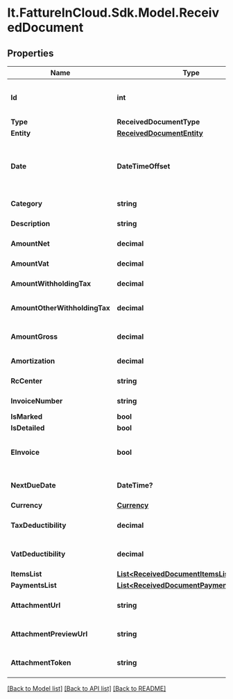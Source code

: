 # It.FattureInCloud.Sdk.Model.ReceivedDocument

## Properties

Name | Type | Description | Notes
------------ | ------------- | ------------- | -------------
**Id** | **int** | Unique identifier of the document. | [optional] 
**Type** | **ReceivedDocumentType** |  | [optional] 
**Entity** | [**ReceivedDocumentEntity**](ReceivedDocumentEntity.md) |  | [optional] 
**Date** | **DateTimeOffset** | Date of the document [If not specified, today date is used]. | [optional] 
**Category** | **string** | Document category. | [optional] 
**Description** | **string** | Document description. | [optional] 
**AmountNet** | **decimal** | Total net amount. | [optional] 
**AmountVat** | **decimal** | Total vat amount. | [optional] 
**AmountWithholdingTax** | **decimal** | Withholding tax amount. | [optional] 
**AmountOtherWithholdingTax** | **decimal** | Other withholding tax amount. | [optional] 
**AmountGross** | **decimal** | [Read Only] Total gross amount. | [optional] [readonly] 
**Amortization** | **decimal** | Amortization value | [optional] 
**RcCenter** | **string** | Revenue center. | [optional] 
**InvoiceNumber** | **string** | Invoice number | [optional] 
**IsMarked** | **bool** |  | [optional] 
**IsDetailed** | **bool** |  | [optional] 
**EInvoice** | **bool** | [Read Only] Indicates if this is an e-invoice. | [optional] 
**NextDueDate** | **DateTime?** | [Read Only] Next due date. | [optional] [readonly] 
**Currency** | [**Currency**](Currency.md) |  | [optional] 
**TaxDeductibility** | **decimal** | Tax deducibility percentage. | [optional] 
**VatDeductibility** | **decimal** | Vat deducibility percentage. | [optional] 
**ItemsList** | [**List&lt;ReceivedDocumentItemsListItem&gt;**](ReceivedDocumentItemsListItem.md) |  | [optional] 
**PaymentsList** | [**List&lt;ReceivedDocumentPaymentsListItem&gt;**](ReceivedDocumentPaymentsListItem.md) |  | [optional] 
**AttachmentUrl** | **string** | [Read Only] Attachment url. | [optional] [readonly] 
**AttachmentPreviewUrl** | **string** | [Read Only] Attachment preview url. | [optional] [readonly] 
**AttachmentToken** | **string** | Uploaded attachement token. | [optional] 

[[Back to Model list]](../README.md#documentation-for-models) [[Back to API list]](../README.md#documentation-for-api-endpoints) [[Back to README]](../README.md)

